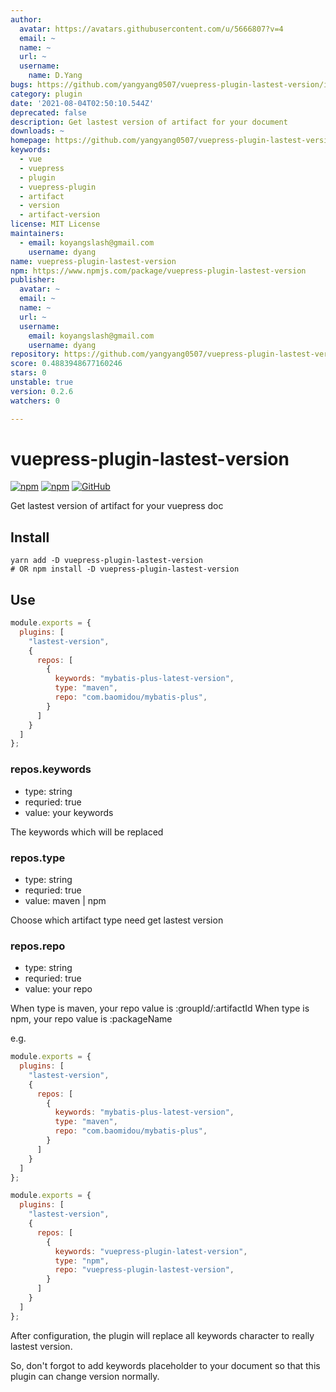 ```yaml
---
author:
  avatar: https://avatars.githubusercontent.com/u/5666807?v=4
  email: ~
  name: ~
  url: ~
  username:
    name: D.Yang
bugs: https://github.com/yangyang0507/vuepress-plugin-lastest-version/issues
category: plugin
date: '2021-08-04T02:50:10.544Z'
deprecated: false
description: Get lastest version of artifact for your document
downloads: ~
homepage: https://github.com/yangyang0507/vuepress-plugin-lastest-version#readme
keywords:
  - vue
  - vuepress
  - plugin
  - vuepress-plugin
  - artifact
  - version
  - artifact-version
license: MIT License
maintainers:
  - email: koyangslash@gmail.com
    username: dyang
name: vuepress-plugin-lastest-version
npm: https://www.npmjs.com/package/vuepress-plugin-lastest-version
publisher:
  avatar: ~
  email: ~
  name: ~
  url: ~
  username:
    email: koyangslash@gmail.com
    username: dyang
repository: https://github.com/yangyang0507/vuepress-plugin-lastest-version
score: 0.4883948677160246
stars: 0
unstable: true
version: 0.2.6
watchers: 0

---
```


# vuepress-plugin-lastest-version

[![npm](https://img.shields.io/npm/v/vuepress-plugin-lastest-version?style=flat-square)](https://www.npmjs.com/package/vuepress-plugin-lastest-version) [![npm](https://img.shields.io/npm/dm/vuepress-plugin-lastest-version?style=flat-square)](https://www.npmjs.com/package/vuepress-plugin-lastest-version) [![GitHub](https://img.shields.io/github/license/yangyang0507/vuepress-plugin-lastest-version?style=flat-square)](https://www.npmjs.com/package/vuepress-plugin-lastest-version)

Get lastest version of artifact for your vuepress doc

## Install

```shell
yarn add -D vuepress-plugin-lastest-version
# OR npm install -D vuepress-plugin-lastest-version
```

## Use

```javascript
module.exports = {
  plugins: [
    "lastest-version",
    {
      repos: [
        {
          keywords: "mybatis-plus-latest-version",
          type: "maven",
          repo: "com.baomidou/mybatis-plus",
        }
      ]
    }
  ]
};
```

### repos.keywords

- type: string
- requried: true
- value: your keywords

The keywords which will be replaced

### repos.type

- type: string
- requried: true
- value: maven | npm

Choose which artifact type need get lastest version

### repos.repo

- type: string
- requried: true
- value: your repo

When type is maven, your repo value is :groupId/:artifactId
When type is npm, your repo value is :packageName

e.g.

```javascript
module.exports = {
  plugins: [
    "lastest-version",
    {
      repos: [
        {
          keywords: "mybatis-plus-latest-version",
          type: "maven",
          repo: "com.baomidou/mybatis-plus",
        }
      ]
    }
  ]
};

module.exports = {
  plugins: [
    "lastest-version",
    {
      repos: [
        {
          keywords: "vuepress-plugin-latest-version",
          type: "npm",
          repo: "vuepress-plugin-lastest-version",
        }
      ]
    }
  ]
};
```

After configuration, the plugin will replace all keywords character to really lastest version.

So, don't forgot to add keywords placeholder to your document so that this plugin can change version normally.
